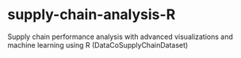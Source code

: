 # supply-chain-analysis-R
Supply chain performance analysis with advanced visualizations and machine learning using R (DataCoSupplyChainDataset)
